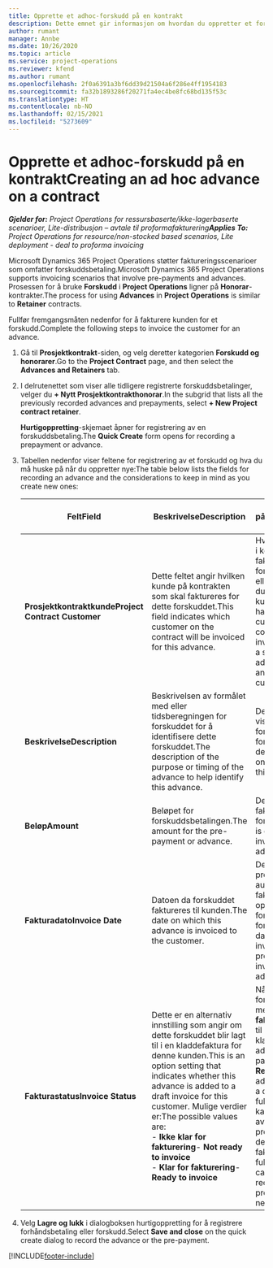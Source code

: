 ```yaml
---
title: Opprette et adhoc-forskudd på en kontrakt
description: Dette emnet gir informasjon om hvordan du oppretter et forskudd på en kontrakt etter behov.
author: rumant
manager: Annbe
ms.date: 10/26/2020
ms.topic: article
ms.service: project-operations
ms.reviewer: kfend
ms.author: rumant
ms.openlocfilehash: 2f0a6391a3bf6dd39d21504a6f286e4ff1954183
ms.sourcegitcommit: fa32b1893286f20271fa4ec4be8fc68bd135f53c
ms.translationtype: HT
ms.contentlocale: nb-NO
ms.lasthandoff: 02/15/2021
ms.locfileid: "5273609"
---
```

# <a name="creating-an-ad-hoc-advance-on-a-contract"></a><span data-ttu-id="56ab2-103">Opprette et adhoc-forskudd på en kontrakt</span><span class="sxs-lookup"><span data-stu-id="56ab2-103">Creating an ad hoc advance on a contract</span></span>

<span data-ttu-id="56ab2-104">_**Gjelder for:** Project Operations for ressursbaserte/ikke-lagerbaserte scenarioer, Lite-distribusjon – avtale til proformafakturering_</span><span class="sxs-lookup"><span data-stu-id="56ab2-104">_**Applies To:** Project Operations for resource/non-stocked based scenarios, Lite deployment - deal to proforma invoicing_</span></span>

<span data-ttu-id="56ab2-105">Microsoft Dynamics 365 Project Operations støtter faktureringsscenarioer som omfatter forskuddsbetaling.</span><span class="sxs-lookup"><span data-stu-id="56ab2-105">Microsoft Dynamics 365 Project Operations supports invoicing scenarios that involve pre-payments and advances.</span></span> <span data-ttu-id="56ab2-106">Prosessen for å bruke **Forskudd** i **Project Operations** ligner på **Honorar**-kontrakter.</span><span class="sxs-lookup"><span data-stu-id="56ab2-106">The process for using **Advances** in **Project Operations** is similar to **Retainer** contracts.</span></span> 

<span data-ttu-id="56ab2-107">Fullfør fremgangsmåten nedenfor for å fakturere kunden for et forskudd.</span><span class="sxs-lookup"><span data-stu-id="56ab2-107">Complete the following steps to invoice the customer for an advance.</span></span>

1. <span data-ttu-id="56ab2-108">Gå til **Prosjektkontrakt**-siden, og velg deretter kategorien **Forskudd og honorarer**.</span><span class="sxs-lookup"><span data-stu-id="56ab2-108">Go to the **Project Contract** page, and then select the **Advances and Retainers** tab.</span></span>
2. <span data-ttu-id="56ab2-109">I delrutenettet som viser alle tidligere registrerte forskuddsbetalinger, velger du **+ Nytt Prosjektkontrakthonorar**.</span><span class="sxs-lookup"><span data-stu-id="56ab2-109">In the subgrid that lists all the previously recorded advances and prepayments, select **+ New Project contract retainer**.</span></span> 

    <span data-ttu-id="56ab2-110">**Hurtigoppretting**-skjemaet åpner for registrering av en forskuddsbetaling.</span><span class="sxs-lookup"><span data-stu-id="56ab2-110">The **Quick Create** form opens for recording a prepayment or advance.</span></span>
    
3. <span data-ttu-id="56ab2-111">Tabellen nedenfor viser feltene for registrering av et forskudd og hva du må huske på når du oppretter nye:</span><span class="sxs-lookup"><span data-stu-id="56ab2-111">The table below lists the fields for recording an advance and the considerations to keep in mind as you create new ones:</span></span>

    | <span data-ttu-id="56ab2-112">Felt</span><span class="sxs-lookup"><span data-stu-id="56ab2-112">Field</span></span> | <span data-ttu-id="56ab2-113">Beskrivelse</span><span class="sxs-lookup"><span data-stu-id="56ab2-113">Description</span></span> | <span data-ttu-id="56ab2-114">Nedstrøms påvirkning</span><span class="sxs-lookup"><span data-stu-id="56ab2-114">Downstream impact</span></span> |
    | --- | --- | --- |
    | <span data-ttu-id="56ab2-115">**Prosjektkontraktkunde**</span><span class="sxs-lookup"><span data-stu-id="56ab2-115">**Project Contract Customer**</span></span> | <span data-ttu-id="56ab2-116">Dette feltet angir hvilken kunde på kontrakten som skal faktureres for dette forskuddet.</span><span class="sxs-lookup"><span data-stu-id="56ab2-116">This field indicates which customer on the contract will be invoiced for this advance.</span></span> | <span data-ttu-id="56ab2-117">Hvis du har flere kunder i kontrakten og vil fakturere hver av dem for et bestemt honorar eller forskudd, oppretter du et forskudd for hver kunde individuelt.</span><span class="sxs-lookup"><span data-stu-id="56ab2-117">If you have multiple customers on the contract and want to invoice each of them for a specific retainer or advance amount, create an advance for each customer individually.</span></span> |
    | <span data-ttu-id="56ab2-118">**Beskrivelse**</span><span class="sxs-lookup"><span data-stu-id="56ab2-118">**Description**</span></span> | <span data-ttu-id="56ab2-119">Beskrivelsen av formålet med eller tidsberegningen for forskuddet for å identifisere dette forskuddet.</span><span class="sxs-lookup"><span data-stu-id="56ab2-119">The description of the purpose or timing of the advance to help identify this advance.</span></span> | <span data-ttu-id="56ab2-120">Denne beskrivelsen vises på fakturalinjen for dette forskuddet.</span><span class="sxs-lookup"><span data-stu-id="56ab2-120">This description is displayed on the invoice line for this advance.</span></span> |
    | <span data-ttu-id="56ab2-121">**Beløp**</span><span class="sxs-lookup"><span data-stu-id="56ab2-121">**Amount**</span></span> | <span data-ttu-id="56ab2-122">Beløpet for forskuddsbetalingen.</span><span class="sxs-lookup"><span data-stu-id="56ab2-122">The amount for the pre-payment or advance.</span></span> | <span data-ttu-id="56ab2-123">Dette beløpet vises på fakturalinjen for dette forskuddet.</span><span class="sxs-lookup"><span data-stu-id="56ab2-123">This amount is displayed on the invoice line for this advance.</span></span> |
    | <span data-ttu-id="56ab2-124">**Fakturadato**</span><span class="sxs-lookup"><span data-stu-id="56ab2-124">**Invoice Date**</span></span> | <span data-ttu-id="56ab2-125">Datoen da forskuddet faktureres til kunden.</span><span class="sxs-lookup"><span data-stu-id="56ab2-125">The date on which this advance is invoiced to the customer.</span></span> | <span data-ttu-id="56ab2-126">Dette er datoen for prosessen for automatisk fakturaopprettelse for å opprette en fakturalinje for dette forskuddet.</span><span class="sxs-lookup"><span data-stu-id="56ab2-126">This is the date for the automated invoice creation process to create an invoice line for this advance.</span></span> |
    | <span data-ttu-id="56ab2-127">**Fakturastatus**</span><span class="sxs-lookup"><span data-stu-id="56ab2-127">**Invoice Status**</span></span> | <span data-ttu-id="56ab2-128">Dette er en alternativ innstilling som angir om dette forskuddet blir lagt til i en kladdefaktura for denne kunden.</span><span class="sxs-lookup"><span data-stu-id="56ab2-128">This is an option setting that indicates whether this advance is added to a draft invoice for this customer.</span></span> <span data-ttu-id="56ab2-129">Mulige verdier er:</span><span class="sxs-lookup"><span data-stu-id="56ab2-129">The possible values are:</span></span></br><span data-ttu-id="56ab2-130">- **Ikke klar for fakturering**</span><span class="sxs-lookup"><span data-stu-id="56ab2-130">- **Not ready to invoice**</span></span></br><span data-ttu-id="56ab2-131">- **Klar for fakturering**</span><span class="sxs-lookup"><span data-stu-id="56ab2-131">- **Ready to invoice**</span></span> | <span data-ttu-id="56ab2-132">Når en forskuddsbetaling er merket som **Klar til fakturering**, legges den til som en linjetid på en kladdefaktura.</span><span class="sxs-lookup"><span data-stu-id="56ab2-132">When an advance or pre-payment is marked as **Ready to invoice**, it is added as a line time on a draft invoice.</span></span> <span data-ttu-id="56ab2-133">Bare et fullt fakturert forskudd kan brukes til å avstemme mot prosjektkostnader for den neste fakturaperioden.</span><span class="sxs-lookup"><span data-stu-id="56ab2-133">Only a fully invoiced advance can be used to reconcile against project costs for the next invoice period.</span></span> |

4. <span data-ttu-id="56ab2-134">Velg **Lagre og lukk** i dialogboksen hurtigoppretting for å registrere forhåndsbetaling eller forskudd.</span><span class="sxs-lookup"><span data-stu-id="56ab2-134">Select **Save and close** on the quick create dialog to record the advance or the pre-payment.</span></span>


[!INCLUDE[footer-include](../../includes/footer-banner.md)]